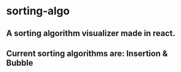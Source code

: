 # sorting-algo
A sorting algorithm visualizer made in react.
---------------------------------------------
Current sorting algorithms are:
Insertion & Bubble
---------------------------------------------
